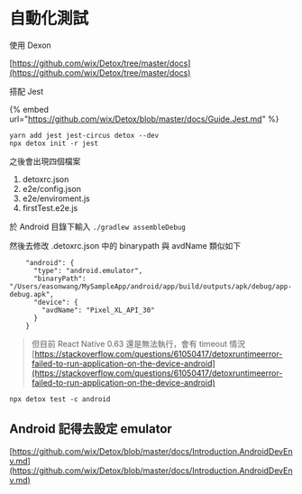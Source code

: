 # 自動化測試

使用 Dexon

[https://github.com/wix/Detox/tree/master/docs](https://github.com/wix/Detox/tree/master/docs)

搭配 Jest

{% embed url="https://github.com/wix/Detox/blob/master/docs/Guide.Jest.md" %}

```text
yarn add jest jest-circus detox --dev
npx detox init -r jest
```

之後會出現四個檔案

1. detoxrc.json
2. e2e/config.json
3. e2e/enviroment.js
4. firstTest.e2e.js

於 Android 目錄下輸入 `./gradlew assembleDebug`

然後去修改 .detoxrc.json 中的 binarypath 與 avdName 類似如下

```text
    "android": {
      "type": "android.emulator",
      "binaryPath": "/Users/easonwang/MySampleApp/android/app/build/outputs/apk/debug/app-debug.apk",
      "device": {
        "avdName": "Pixel_XL_API_30"
      }
    }
```

> 但目前 React Native 0.63 還是無法執行，會有 timeout 情況  
> [https://stackoverflow.com/questions/61050417/detoxruntimeerror-failed-to-run-application-on-the-device-android](https://stackoverflow.com/questions/61050417/detoxruntimeerror-failed-to-run-application-on-the-device-android)

```text
npx detox test -c android
```

## Android 記得去設定 emulator

[https://github.com/wix/Detox/blob/master/docs/Introduction.AndroidDevEnv.md](https://github.com/wix/Detox/blob/master/docs/Introduction.AndroidDevEnv.md)

